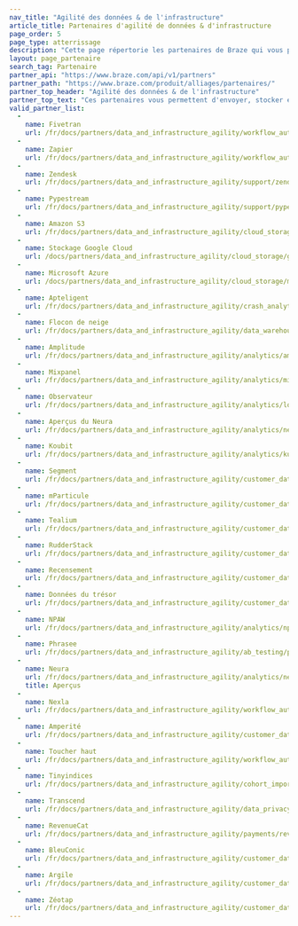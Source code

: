 ```yaml
---
nav_title: "Agilité des données & de l'infrastructure"
article_title: Partenaires d'agilité de données & d'infrastructure
page_order: 5
page_type: atterrissage
description: "Cette page répertorie les partenaires de Braze qui vous permettent d'envoyer, de stocker et de coordonner vos données entre différents outils et fournisseurs."
layout: page_partenaire
search_tag: Partenaire
partner_api: "https://www.braze.com/api/v1/partners"
partner_path: "https://www.braze.com/produit/alliages/partenaires/"
partner_top_header: "Agilité des données & de l'infrastructure"
partner_top_text: "Ces partenaires vous permettent d'envoyer, stocker et autrement coordonner vos données entre différents outils et fournisseurs."
valid_partner_list:
  - 
    name: Fivetran
    url: /fr/docs/partners/data_and_infrastructure_agility/workflow_automation/fivetran/
  - 
    name: Zapier
    url: /fr/docs/partners/data_and_infrastructure_agility/workflow_automation/zapier/
  - 
    name: Zendesk
    url: /fr/docs/partners/data_and_infrastructure_agility/support/zendesk/
  - 
    name: Pypestream
    url: /fr/docs/partners/data_and_infrastructure_agility/support/pypestream/
  - 
    name: Amazon S3
    url: /fr/docs/partners/data_and_infrastructure_agility/cloud_storage/文_s3/
  - 
    name: Stockage Google Cloud
    url: /docs/partners/data_and_infrastructure_agility/cloud_storage/google_cloud_storage_for_currents/
  - 
    name: Microsoft Azure
    url: /docs/partners/data_and_infrastructure_agility/cloud_storage/microsoft_azure_blob_storage_for_currents/
  - 
    name: Apteligent
    url: /fr/docs/partners/data_and_infrastructure_agility/crash_analytics/apteligent/
  - 
    name: Flocon de neige
    url: /fr/docs/partners/data_and_infrastructure_agility/data_warehouses/snowflake/
  - 
    name: Amplitude
    url: /fr/docs/partners/data_and_infrastructure_agility/analytics/amplitude_for_currents/
  - 
    name: Mixpanel
    url: /fr/docs/partners/data_and_infrastructure_agility/analytics/mixpanel_for_currents/
  - 
    name: Observateur
    url: /fr/docs/partners/data_and_infrastructure_agility/analytics/looker/
  - 
    name: Aperçus du Neura
    url: /fr/docs/partners/data_and_infrastructure_agility/analytics/neura_insights/
  - 
    name: Koubit
    url: /fr/docs/partners/data_and_infrastructure_agility/analytics/kubit/
  - 
    name: Segment
    url: /fr/docs/partners/data_and_infrastructure_agility/customer_data_platform/segment/
  - 
    name: mParticule
    url: /fr/docs/partners/data_and_infrastructure_agility/customer_data_platform/mParticle/mparticle_for_currents/
  - 
    name: Tealium
    url: /fr/docs/partners/data_and_infrastructure_agility/customer_data_platform/tealium/
  - 
    name: RudderStack
    url: /fr/docs/partners/data_and_infrastructure_agility/customer_data_platform/rudderstack/
  - 
    name: Recensement
    url: /fr/docs/partners/data_and_infrastructure_agility/customer_data_platform/census/
  - 
    name: Données du trésor
    url: /fr/docs/partners/data_and_infrastructure_agility/customer_data_platform/treasure_data/
  - 
    name: NPAW
    url: /fr/docs/partners/data_and_infrastructure_agility/analytics/npaw/
  - 
    name: Phrasee
    url: /fr/docs/partners/data_and_infrastructure_agility/ab_testing/phrase/
  - 
    name: Neura
    url: /fr/docs/partners/data_and_infrastructure_agility/analytics/neura_insights/
    title: Aperçus
  - 
    name: Nexla
    url: /fr/docs/partners/data_and_infrastructure_agility/workflow_automation/nexla/
  - 
    name: Amperité
    url: /fr/docs/partners/data_and_infrastructure_agility/customer_data_platform/amperity/
  - 
    name: Toucher haut
    url: /fr/docs/partners/data_and_infrastructure_agility/workflow_automation/hightouch/
  - 
    name: Tinyindices
    url: /fr/docs/partners/data_and_infrastructure_agility/cohort_import/tinyclues/
  - 
    name: Transcend
    url: /fr/docs/partners/data_and_infrastructure_agility/data_privacy/transcend/
  - 
    name: RevenueCat
    url: /fr/docs/partners/data_and_infrastructure_agility/payments/revenuecat/
  - 
    name: BleuConic
    url: /fr/docs/partners/data_and_infrastructure_agility/customer_data_platform/blueconic/
  - 
    name: Argile
    url: /fr/docs/partners/data_and_infrastructure_agility/customer_data_platform/adobe/
  - 
    name: Zéotap
    url: /fr/docs/partners/data_and_infrastructure_agility/customer_data_platform/zeotap/
---
```


